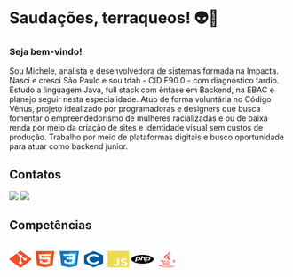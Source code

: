 # Saudações, terraqueos! 👽🖖

### Seja bem-vindo!

Sou Michele, analista e desenvolvedora de sistemas formada na Impacta. Nasci e cresci São Paulo e sou tdah - CID F90.0 - com diagnóstico tardio. 
Estudo a linguagem Java, full stack com ênfase em Backend, na EBAC e planejo seguir nesta especialidade.
Atuo de forma voluntária no Código Vênus, projeto idealizado por programadoras e designers que busca fomentar o empreendedorismo de mulheres racializadas e ou de baixa renda por meio da criação de sites e identidade visual sem custos de produção.
Trabalho por meio de plataformas digitais e busco oportunidade para atuar como backend junior.

 ## Contatos
 
<div> 
  <a href = "mailto:hellomichelecodes@gmail.com"><img src="https://img.shields.io/badge/-Gmail-%23333?style=for-the-badge&logo=gmail&logoColor=white" target="_blank"></a>
  <a href="https://www.linkedin.com/in/michelecodes" target="_blank"><img src="https://img.shields.io/badge/-LinkedIn-%230077B5?style=for-the-badge&logo=linkedin&logoColor=white" target="_blank"></a> 
</div>

## Competências

<div style="display: inline_block"><br>
  <img align="center" alt="Rafa-GIT" height="30" width="40" src="https://raw.githubusercontent.com/devicons/devicon/master/icons/git/git-plain.svg">
  <img align="center" alt="Rafa-HTML" height="30" width="40" src="https://raw.githubusercontent.com/devicons/devicon/master/icons/html5/html5-original.svg">
  <img align="center" alt="Rafa-CSS" height="30" width="40" src="https://raw.githubusercontent.com/devicons/devicon/master/icons/css3/css3-original.svg">
  <img align="center" alt="Rafa-C" height="30" width="40" src="https://raw.githubusercontent.com/devicons/devicon/master/icons/c/c-plain.svg">
  <img align="center" alt="Rafa-Js" height="30" width="40" src="https://raw.githubusercontent.com/devicons/devicon/master/icons/javascript/javascript-plain.svg">
  <img align="center" alt="Rafa-PHP" height="30" width="40" src="https://raw.githubusercontent.com/devicons/devicon/master/icons/php/php-plain.svg">
  <img align="center" alt="Rafa-Java" height="30" width="40" src="https://raw.githubusercontent.com/devicons/devicon/master/icons/java/java-plain.svg">
</div>
